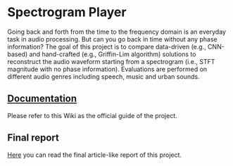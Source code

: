 # Spectrogram Player
Going back and forth from the time to the frequency domain is an everyday task in audio processing. But can you go back in time without any phase information? The goal of this project is to compare data-driven (e.g., CNN-based) and hand-crafted (e.g., Griffin-Lim algorithm) solutions to reconstruct the audio waveform starting from a spectrogram (i.e., STFT magnitude with no phase information). Evaluations are performed on different audio genres including speech, music and urban sounds.

## [Documentation](https://github.com/michele-perrone/SpectrogramPlayer/wiki)
Please refer to this Wiki as the official guide of the project.

## Final report
[Here]() you can read the final article-like report of this project.
